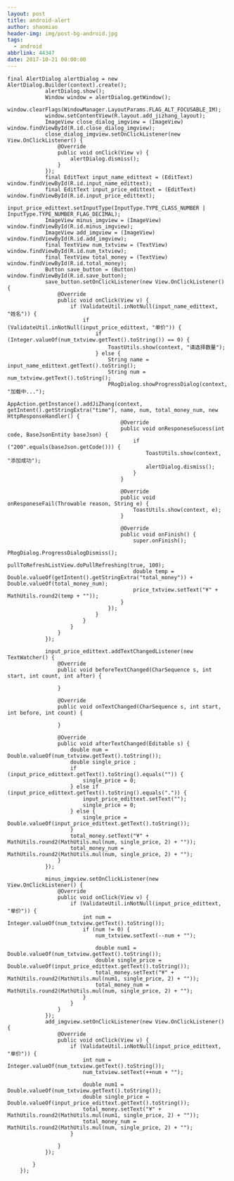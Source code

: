 ```yaml
---
layout: post
title: android-alert
author: shaomiao
header-img: img/post-bg-android.jpg
tags:
  - android
abbrlink: 44347
date: 2017-10-21 00:00:00
---
```

    final AlertDialog alertDialog = new AlertDialog.Builder(context).create();
                alertDialog.show();
                Window window = alertDialog.getWindow();
                window.clearFlags(WindowManager.LayoutParams.FLAG_ALT_FOCUSABLE_IM);
                window.setContentView(R.layout.add_jizhang_layout);
                ImageView close_dialog_imgview = (ImageView) window.findViewById(R.id.close_dialog_imgview);
                close_dialog_imgview.setOnClickListener(new View.OnClickListener() {
                    @Override
                    public void onClick(View v) {
                        alertDialog.dismiss();
                    }
                });
                final EditText input_name_edittext = (EditText) window.findViewById(R.id.input_name_edittext);
                final EditText input_price_edittext = (EditText) window.findViewById(R.id.input_price_edittext);
                input_price_edittext.setInputType(InputType.TYPE_CLASS_NUMBER | InputType.TYPE_NUMBER_FLAG_DECIMAL);
                ImageView minus_imgview = (ImageView) window.findViewById(R.id.minus_imgview);
                ImageView add_imgview = (ImageView) window.findViewById(R.id.add_imgview);
                final TextView num_txtview = (TextView) window.findViewById(R.id.num_txtview);
                final TextView total_money = (TextView) window.findViewById(R.id.total_money);
                Button save_button = (Button) window.findViewById(R.id.save_button);
                save_button.setOnClickListener(new View.OnClickListener() {
                    @Override
                    public void onClick(View v) {
                        if (ValidateUtil.inNotNull(input_name_edittext, "姓名")) {
                            if (ValidateUtil.inNotNull(input_price_edittext, "单价")) {
                                if (Integer.valueOf(num_txtview.getText().toString()) == 0) {
                                    ToastUtils.show(context, "请选择数量");
                                } else {
                                    String name = input_name_edittext.getText().toString();
                                    String num = num_txtview.getText().toString();
                                    PRogDialog.showProgressDialog(context, "加载中...");
                                    AppAction.getInstance().addJiZhang(context, getIntent().getStringExtra("time"), name, num, total_money_num, new HttpResponseHandler() {
                                        @Override
                                        public void onResponeseSucess(int code, BaseJsonEntity baseJson) {
                                            if ("200".equals(baseJson.getCode())) {
                                                ToastUtils.show(context, "添加成功");
                                                alertDialog.dismiss();
                                            }
                                        }

                                        @Override
                                        public void onResponeseFail(Throwable reason, String e) {
                                            ToastUtils.show(context, e);
                                        }

                                        @Override
                                        public void onFinish() {
                                            super.onFinish();
                                            PRogDialog.ProgressDialogDismiss();
                                            pullToRefreshListView.doPullRefreshing(true, 100);
                                            double temp = Double.valueOf(getIntent().getStringExtra("total_money")) + Double.valueOf(total_money_num);
                                            price_txtview.setText("¥" + MathUtils.round2(temp + ""));
                                        }
                                    });
                                }
                            }
                        }
                    }
                });

                input_price_edittext.addTextChangedListener(new TextWatcher() {
                    @Override
                    public void beforeTextChanged(CharSequence s, int start, int count, int after) {

                    }

                    @Override
                    public void onTextChanged(CharSequence s, int start, int before, int count) {

                    }

                    @Override
                    public void afterTextChanged(Editable s) {
                        double num = Double.valueOf(num_txtview.getText().toString());
                        double single_price ;
                        if (input_price_edittext.getText().toString().equals("")) {
                            single_price = 0;
                        } else if (input_price_edittext.getText().toString().equals(".")) {
                            input_price_edittext.setText("");
                            single_price = 0;
                        } else {
                            single_price = Double.valueOf(input_price_edittext.getText().toString());
                        }
                        total_money.setText("¥" + MathUtils.round2(MathUtils.mul(num, single_price, 2) + ""));
                        total_money_num = MathUtils.round2(MathUtils.mul(num, single_price, 2) + "");
                    }
                });

                minus_imgview.setOnClickListener(new View.OnClickListener() {
                    @Override
                    public void onClick(View v) {
                        if (ValidateUtil.inNotNull(input_price_edittext, "单价")) {
                            int num = Integer.valueOf(num_txtview.getText().toString());
                            if (num != 0) {
                                num_txtview.setText(--num + "");

                                double num1 = Double.valueOf(num_txtview.getText().toString());
                                double single_price = Double.valueOf(input_price_edittext.getText().toString());
                                total_money.setText("¥" + MathUtils.round2(MathUtils.mul(num1, single_price, 2) + ""));
                                total_money_num = MathUtils.round2(MathUtils.mul(num, single_price, 2) + "");
                            }
                        }
                    }
                });
                add_imgview.setOnClickListener(new View.OnClickListener() {
                    @Override
                    public void onClick(View v) {
                        if (ValidateUtil.inNotNull(input_price_edittext, "单价")) {
                            int num = Integer.valueOf(num_txtview.getText().toString());
                            num_txtview.setText(++num + "");

                            double num1 = Double.valueOf(num_txtview.getText().toString());
                            double single_price = Double.valueOf(input_price_edittext.getText().toString());
                            total_money.setText("¥" + MathUtils.round2(MathUtils.mul(num1, single_price, 2) + ""));
                            total_money_num = MathUtils.round2(MathUtils.mul(num, single_price, 2) + "");
                        }

                    }
                });

            }
        });

